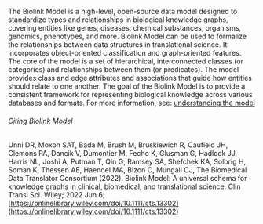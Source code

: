 The Biolink Model is a high-level, open-source data model designed to standardize types and relationships in biological
knowledge graphs, covering entities like genes, diseases, chemical substances, organisms, genomics, phenotypes, and
more.  Biolink Model can be used to formalize the relationships between data structures in
translational science. It incorporates object-oriented classification and graph-oriented features. The core of the
model is a set of hierarchical, interconnected classes (or categories) and relationships between them (or predicates).
The model provides class and edge attributes and associations that guide how entities should relate to one another.
The goal of the Biolink Model is to provide a consistent framework for representing biological knowledge across various
databases and formats.  For more information, see: [understanding the model](understanding-the-model.md)

###### Citing Biolink Model
Unni DR, Moxon SAT, Bada M, Brush M, Bruskiewich R, Caufield JH, Clemons PA, Dancik V, Dumontier M, Fecho K, Glusman G,
Hadlock JJ, Harris NL, Joshi A, Putman T, Qin G, Ramsey SA, Shefchek KA, Solbrig H, Soman K, Thessen AE, Haendel MA,
Bizon C, Mungall CJ, The Biomedical Data Translator Consortium (2022).
Biolink Model: A universal schema for knowledge graphs in clinical, biomedical, and translational science. Clin Transl Sci. Wiley; 2022 Jun 6; [https://onlinelibrary.wiley.com/doi/10.1111/cts.13302](https://onlinelibrary.wiley.com/doi/10.1111/cts.13302)
